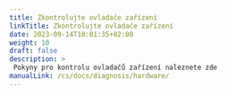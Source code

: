 ```yaml
---
title: Zkontrolujte ovladače zařízení
linkTitle: Zkontrolujte ovladače zařízení
date: 2023-09-14T10:01:35+02:00
weight: 10
draft: false
description: >
 Pokyny pro kontrolu ovladačů zařízení naleznete zde
manualLink: /cs/docs/diagnosis/hardware/
---
```

